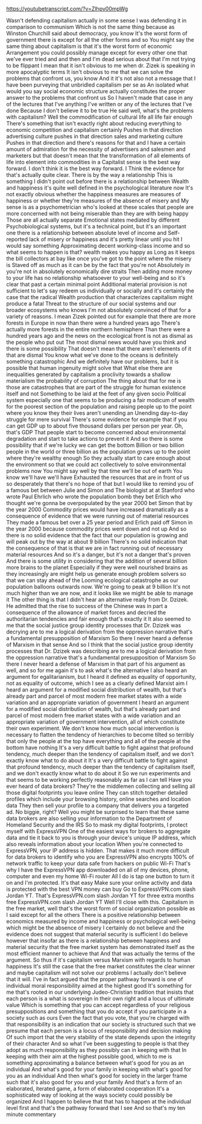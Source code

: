 https://youtubetranscript.com/?v=Zlhpv00mpWg

 Wasn't defending capitalism actually in some sense I was defending it in comparison to communism Which is not the same thing because as Winston Churchill said about democracy, you know It's the worst form of government there is except for all the other forms and so You might say the same thing about capitalism is that it's the worst form of economic Arrangement you could possibly manage except for every other one that we've ever tried and and then and I'm dead serious about that I'm not trying to be flippant I mean that it isn't obvious to me when dr. Zizek is speaking in more apocalyptic terms It isn't obvious to me that we can solve the problems that confront us, you know And it it's not also not a message that I have been purveying that unbridled capitalism per se as An isolated what would you say social economic structure actually constitutes the proper answer to the problems that confront us So I haven't made that case in any of the lectures that I've anything I've written or any of the lectures that I've done Because I don't believe it to be true He said well, what's the problems with capitalism? Well the commodification of cultural life all life fair enough There's something that isn't exactly right about reducing everything to economic competition and capitalism certainly Pushes in that direction advertising culture pushes in that direction sales and marketing culture Pushes in that direction and there's reasons for that and I have a certain amount of admiration for the necessity of advertisers and salesmen and marketers but that doesn't mean that the transformation of all elements of life into element into commodities in a Capitalist sense is the best way forward. I don't think it is the best way forward. I Think the evidence for that's actually quite clear. There is by the way a relationship This is something I didn't point out before there is a relationship between Wealth and happiness it's quite well defined in the psychological literature now It's not exactly obvious whether the happiness measures are measures of happiness or whether they're measures of the absence of misery and My sense is as a psychometrician who's looked at these scales that people are more concerned with not being miserable than they are with being happy Those are all actually separate Emotional states mediated by different Psychobiological systems, but it's a technical point, but it's an important one there is a relationship between absolute level of income and Self-reported lack of misery or happiness and it's pretty linear until you hit I would say something Approximating decent working-class income and so what seems to happen is that? wealth makes you happy as Long as it keeps the bill collectors at bay like once you've got to the point where the misery is Staved off as much as it can be by the fact that you're not Absolutely in you're not in absolutely economically dire straits Then adding more money to your life has no relationship whatsoever to your well-being and so it's clear that past a certain minimal point Additional material provision is not sufficient to let's say redeem us individually or socially and it's certainly the case that the radical Wealth production that characterizes capitalism might produce a fatal Threat to the structure of our social systems and our broader ecosystems who knows I'm not absolutely convinced of that for a variety of reasons. I mean Zizek pointed out for example that there are more forests in Europe in now than there were a hundred years ago There's actually more forests in the entire northern hemisphere Than there were a hundred years ago and the news on the ecological front is not as dismal as the people who put out The most dismal news would have you think and there is some possibility That doesn't mean that there aren't elements of it that are dismal You know what we've done to the oceans is definitely something catastrophic And we definitely have our problems, but it is possible that human ingenuity might solve that What else there are inequalities generated by capitalism a proclivity towards a shallow materialism the probability of corruption The thing about that for me is those are catastrophes that are part of the struggle for human existence itself and not Something to be laid at the feet of any given socio Political system especially one that seems to be producing a fair modicum of wealth for the poorest section of the population and raising people up to the point where you know they their lives aren't unending an Unending day-to-day struggle for mere survival There's some evidence for example that if you can get GDP up to about five thousand dollars per person per year. Oh, that's GDP That people start to become concerned about environmental degradation and start to take actions to prevent it And so there is some possibility that if we're lucky we can get the bottom Billion or two billion people in the world or three billion as the population grows up to the point where they're wealthy enough So they actually start to care enough about the environment so that we could act collectively to solve environmental problems now You might say well by that time we'll be out of earth You know we'll have we'll have Exhausted the resources that are in front of us so desperately that there's no hope of that but I would like to remind you of a famous bet between Julie and Simon and The biologist at at Stanford who wrote Paul Ehrlich who wrote the population bomb they bet Erlich who thought we're gonna be overpopulated by the year 2000 bet Simon that by the year 2000 Commodity prices would have increased dramatically as a consequence of evidence that we were running out of material resources They made a famous bet over a 25 year period and Erlich paid off Simon in the year 2000 because commodity prices went down and not up And so there is no solid evidence that the fact that our population is growing and will peak out by the way at about 9 billion There's no solid indication that the consequence of that is that we are in fact running out of necessary material resources And so it's a danger, but it's not a danger that's proven And there is some utility in considering that the addition of several billion more brains to the planet Especially if they were well nourished brains as they increasingly are might help us generate enough problem solvers so that we can stay ahead of the Looming ecological catastrophe as our population balloons outwards now. We're going to peak at 9 billion It's not much higher than we are now, and it looks like we might be able to manage it The other thing is that I didn't hear an alternative really from Dr. Dzizek. He admitted that the rise to success of the Chinese was in part a consequence of the allowance of market forces and decried the authoritarian tendencies and fair enough that's exactly it It also seemed to me that the social justice group identity processes that Dr. Dzizek was decrying are to me a logical derivation from the oppression narrative that's a fundamental presupposition of Marxism So there I never heard a defense of Marxism in that sense And so I think that the social justice group identity processes that Dr. Dzizek was describing are to me a logical derivation from the oppression narrative that's a fundamental presupposition of Marxism So there I never heard a defense of Marxism in that part of his argument as well, and so for me again it's to ask what's the alternative I also heard an argument for egalitarianism, but I heard it defined as equality of opportunity, not as equality of outcome, which I see as a clearly defined Marxist aim I heard an argument for a modified social distribution of wealth, but that's already part and parcel of most modern free market states with a wide variation and an appropriate variation of government I heard an argument for a modified social distribution of wealth, but that's already part and parcel of most modern free market states with a wide variation and an appropriate variation of government intervention, all of which constitute their own experiment. We don't know how much social intervention is necessary to flatten the tendency of hierarchies to become tilted so terribly that only the people at the top have everything and all of the people at the bottom have nothing It's a very difficult battle to fight against that profound tendency, much deeper than the tendency of capitalism itself, and we don't exactly know what to do about it It's a very difficult battle to fight against that profound tendency, much deeper than the tendency of capitalism itself, and we don't exactly know what to do about it So we run experiments and that seems to be working perfectly reasonably as far as I can tell Have you ever heard of data brokers? They're the middlemen collecting and selling all those digital footprints you leave online They can stitch together detailed profiles which include your browsing history, online searches and location data They then sell your profile to a company that delivers you a targeted ad. No biggie, right? Well you might be surprised to learn that these same data brokers are also selling your information to the Department of Homeland Security and the IRS So to mask my digital footprints, I protect myself with ExpressVPN One of the easiest ways for brokers to aggregate data and tie it back to you is through your device's unique IP address, which also reveals information about your location When you're connected to ExpressVPN, your IP address is hidden. That makes it much more difficult for data brokers to identify who you are ExpressVPN also encrypts 100% of network traffic to keep your data safe from hackers on public Wi-Fi That's why I have the ExpressVPN app downloaded on all of my devices, phone, computer and even my home Wi-Fi router All I do is tap one button to turn it on and I'm protected. It's that easy Make sure your online activity and data is protected with the best VPN money can buy Go to ExpressVPN.com slash Jordan YT. That's ExpressVPN.com slash Jordan YT for three extra months free ExpressVPN.com slash Jordan YT Well I'll close with this. Capitalism in the free market, well that's the worst form of social organization possible as I said except for all the others There is a positive relationship between economics measured by income and happiness or psychological well-being which might be the absence of misery I certainly do not believe and the evidence does not suggest that material security is sufficient I do believe however that insofar as there is a relationship between happiness and material security that the free market system has demonstrated itself as the most efficient manner to achieve that And that was actually the terms of the argument. So thus if it's capitalism versus Marxism with regards to human happiness It's still the case that the free market constitutes the clear winner and maybe capitalism will not solve our problems I actually don't believe that it will. I've in fact argued that the proper pathway forward is one of individual moral responsibility aimed at the highest good It's something for me that's rooted in our underlying Judeo-Christian tradition that insists that each person is a what is sovereign in their own right and a locus of ultimate value Which is something that you can accept regardless of your religious presuppositions and something that you do accept if you participate in a society such as ours Even the fact that you vote, that you're charged with that responsibility is an indication that our society is structured such that we presume that each person is a locus of responsibility and decision making Of such import that the very stability of the state depends upon the integrity of their character And so what I've been suggesting to people is that they adopt as much responsibility as they possibly can in keeping with that In keeping with their aim at the highest possible good, which to me is something approximating a balance between what's good for you as an individual And what's good for your family in keeping with what's good for you as an individual And then what's good for society in the larger frame such that it's also good for you and your family And that's a form of an elaborated, iterated game, a form of elaborated cooperation It's a sophisticated way of looking at the ways society could possibly be organized And I happen to believe that that has to happen at the individual level first and that's the pathway forward that I see And so that's my ten minute commentary